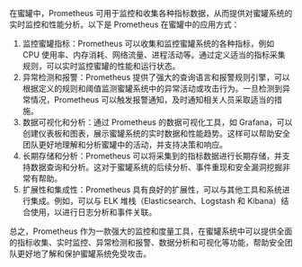 在蜜罐中，Prometheus 可用于监控和收集各种指标数据，从而提供对蜜罐系统的实时监控和性能分析。以下是 Prometheus 在蜜罐中的应用方式：

1. 监控蜜罐指标：Prometheus 可以收集和监控蜜罐系统的各种指标，例如 CPU 使用率、内存消耗、网络流量、进程活动等。通过定义适当的指标采集规则，可以实时监控蜜罐的性能和运行状态。
2. 异常检测和报警：Prometheus 提供了强大的查询语言和报警规则引擎，可以根据定义的规则和阈值监测蜜罐系统中的异常活动或攻击行为。一旦检测到异常情况，Prometheus 可以触发报警通知，及时通知相关人员采取适当的措施。
3. 数据可视化和分析：通过 Prometheus 的数据可视化工具，如 Grafana，可以创建仪表板和图表，展示蜜罐系统的实时数据和性能趋势。这样可以帮助安全团队更好地理解和分析蜜罐中的活动，并支持决策和响应。
4. 长期存储和分析：Prometheus 可以将采集到的指标数据进行长期存储，并支持数据查询和分析。这对于蜜罐系统的后续分析、事件重现和安全漏洞挖掘非常有帮助。
5. 扩展性和集成性：Prometheus 具有良好的扩展性，可以与其他工具和系统进行集成。例如，可以与 ELK 堆栈（Elasticsearch、Logstash 和 Kibana）结合使用，以进行日志分析和事件关联。

总之，Prometheus 作为一款强大的监控和度量工具，在蜜罐系统中可以提供全面的指标收集、实时监控、异常检测和报警、数据分析和可视化等功能，帮助安全团队更好地了解和保护蜜罐系统免受攻击。
